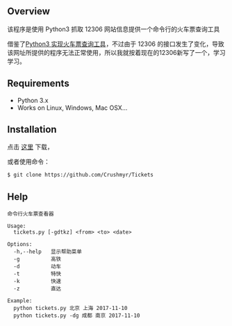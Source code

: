## Overview

该程序是使用 Python3 抓取 12306 网站信息提供一个命令行的火车票查询工具

借鉴了[Python3 实现火车票查询工具](https://www.shiyanlou.com/courses/623)，不过由于 12306 的接口发生了变化，导致该网址所提供的程序无法正常使用，所以我就按着现在的12306新写了一个，学习学习。



## Requirements

- Python 3.x
- Works on Linux, Windows, Mac OSX...



## Installation

点击 [这里](https://github.com/Crushmyr/Tickets/archive/master.zip) 下载，

或者使用命令：

``` bash
$ git clone https://github.com/Crushmyr/Tickets
```



## Help

```
命令行火车票查看器

Usage:
  tickets.py [-gdtkz] <from> <to> <date>

Options:
  -h,--help   显示帮助菜单
  -g          高铁
  -d          动车
  -t          特快
  -k          快速
  -z          直达

Example:
  python tickets.py 北京 上海 2017-11-10
  python tickets.py -dg 成都 南京 2017-11-10
```
